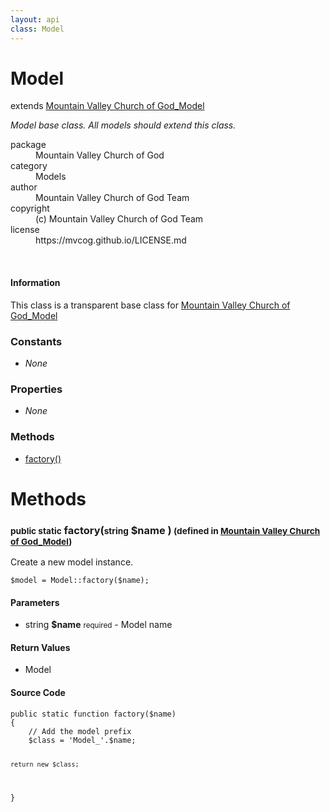 ```yaml
---
layout: api
class: Model
---
```

<h1>Model</h1>
extends <a href='/documentation/api/Mountain Valley Church of God_Model'>Mountain Valley Church of God_Model</a>
<br />
<p>
<i><p>Model base class. All models should extend this class.</p>
</i>
</p>
<dl class='tags'>
<dt>package</dt>
<dd>Mountain Valley Church of God</dd>
<dt>category</dt>
<dd>Models</dd>
<dt>author</dt>
<dd>Mountain Valley Church of God Team</dd>
<dt>copyright</dt>
<dd>(c) Mountain Valley Church of God Team</dd>
<dt>license</dt>
<dd>https://mvcog.github.io/LICENSE.md</dd>
</dl>
<br />
<div class='callout-block callout-info'>
<div class='icon-holder'>
<i class='fas fa-info-circle'></i>
</div>
<div class='content'>
<h4 class='callout-title'>Information</h4>
<p>This class is a transparent base class for <a href='/documentation/api/Mountain Valley Church of God_Model'>Mountain Valley Church of God_Model</a></p>
</div>
</div>
<div class='toc row d-none d-sm-flex d-md-flex d-lg-flex d-xl-flex'>
<div class='constants col-4'>
<h3>Constants</h3>
<ul>
<li>
<em>None</em>
</li>
</ul>
</div>
<div class='properties col-4'>
<h3>Properties</h3>
<ul>
<li>
<em>None</em>
</li>
</ul>
</div>
<div class='methods col-4'>
<h3>Methods</h3>
<ul>
<li>
<a href="#factory">factory()</a>
</li>

</ul>
</div>
</div>
<h1 id='methods'>Methods</h1>
<div class='methods'>

<div class='method'>
<h3 id="factory"><small>public static</small>  factory(<small>string</small> <span class="param" title="Model name">$name</span> )<small> (defined in <a href='/documentation/api/Mountain Valley Church of God_Model'>Mountain Valley Church of God_Model</a>)</small></h3>
<div class='description'><p>Create a new model instance.</p>

<pre><code>$model = Model::factory($name);
</code></pre>
</div>
<h4>Parameters</h4>
<ul>
<li>
 <span class="blue">string </span><strong> $name</strong> <small>required</small> - Model name</li>
</ul>
<h4>Return Values</h4>
<ul class='return'>
<li>
<span class='blue'>Model</span>  
</li></ul>
<div class="method-source">
<h4>Source Code</h4>
<pre>
<code class="language-php">public static function factory($name)
{
	// Add the model prefix
	$class = &#039;Model_&#039;.$name;

	return new $class;
}</code>
</pre>
</div>
</div>
</div>